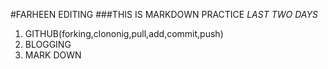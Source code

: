 #FARHEEN EDITING
###THIS IS MARKDOWN PRACTICE
_LAST TWO DAYS_
1. GITHUB(forking,clononig,pull,add,commit,push)
2. BLOGGING
3. MARK DOWN
